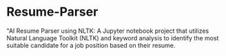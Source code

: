 # Resume-Parser
"AI Resume Parser using NLTK: A Jupyter notebook project that utilizes Natural Language Toolkit (NLTK) and keyword analysis to identify the most suitable candidate for a job position based on their resume.
